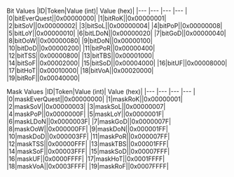 Bit Values
|ID|Token|Value (int)| Value (hex)|
|--- |--- |--- |--- |
|0|bitEverQuest||0x00000000|
|1|bitRoK||0x00000001|
|2|bitSoV||0x00000002|
|3|bitSoL||0x00000004|
|4|bitPoP||0x00000008|
|5|bitLoY||0x00000010|
|6|bitLDoN||0x00000020|
|7|bitGoD||0x00000040|
|8|bitOoW||0x00000080|
|9|bitDoN||0x00000100|
|10|bitDoD||0x00000200|
|11|bitPoR||0x00000400|
|12|bitTSS||0x00000800|
|13|bitTBS||0x00001000|
|14|bitSoF||0x00002000|
|15|bitSoD||0x00004000|
|16|bitUF||0x00008000|
|17|bitHoT||0x00010000|
|18|bitVoA||0x00020000|
|19|bitRoF||0x00040000|

Mask Values
|ID|Token|Value (int)| Value (hex)|
|--- |--- |--- |--- |
|0|maskEverQuest||0x00000000|
|1|maskRoK||0x00000001|
|2|maskSoV||0x00000003|
|3|maskSoL||0x00000007|
|4|maskPoP||0x0000000F|
|5|maskLoY||0x0000001F|
|6|maskLDoN||0x0000003F|
|7|maskGoD||0x0000007F|
|8|maskOoW||0x000000FF|
|9|maskDoN||0x000001FF|
|10|maskDoD||0x000003FF|
|11|maskPoR||0x000007FF|
|12|maskTSS||0x00000FFF|
|13|maskTBS||0x00001FFF|
|14|maskSoF||0x00003FFF|
|15|maskSoD||0x00007FFF|
|16|maskUF||0x0000FFFF|
|17|maskHoT||0x0001FFFF|
|18|maskVoA||0x0003FFFF|
|19|maskRoF||0x0007FFFF|
